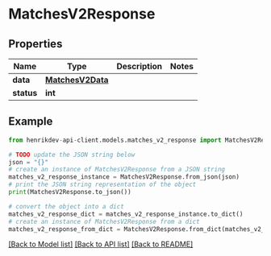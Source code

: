 # MatchesV2Response


## Properties

Name | Type | Description | Notes
------------ | ------------- | ------------- | -------------
**data** | [**MatchesV2Data**](MatchesV2Data.md) |  | 
**status** | **int** |  | 

## Example

```python
from henrikdev-api-client.models.matches_v2_response import MatchesV2Response

# TODO update the JSON string below
json = "{}"
# create an instance of MatchesV2Response from a JSON string
matches_v2_response_instance = MatchesV2Response.from_json(json)
# print the JSON string representation of the object
print(MatchesV2Response.to_json())

# convert the object into a dict
matches_v2_response_dict = matches_v2_response_instance.to_dict()
# create an instance of MatchesV2Response from a dict
matches_v2_response_from_dict = MatchesV2Response.from_dict(matches_v2_response_dict)
```
[[Back to Model list]](../README.md#documentation-for-models) [[Back to API list]](../README.md#documentation-for-api-endpoints) [[Back to README]](../README.md)


